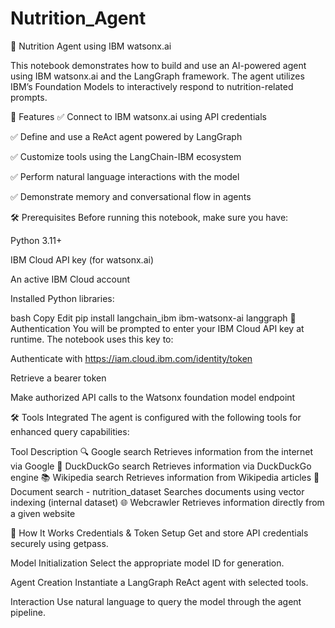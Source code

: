 # Nutrition_Agent
🧠 Nutrition Agent using IBM watsonx.ai

This notebook demonstrates how to build and use an AI-powered agent using IBM watsonx.ai and the LangGraph framework. The agent utilizes IBM’s Foundation Models to interactively respond to nutrition-related prompts.

🚀 Features
✅ Connect to IBM watsonx.ai using API credentials

✅ Define and use a ReAct agent powered by LangGraph

✅ Customize tools using the LangChain-IBM ecosystem

✅ Perform natural language interactions with the model

✅ Demonstrate memory and conversational flow in agents

🛠️ Prerequisites
Before running this notebook, make sure you have:

Python 3.11+

IBM Cloud API key (for watsonx.ai)

An active IBM Cloud account

Installed Python libraries:

bash
Copy
Edit
pip install langchain_ibm ibm-watsonx-ai langgraph
🔐 Authentication
You will be prompted to enter your IBM Cloud API key at runtime. The notebook uses this key to:

Authenticate with https://iam.cloud.ibm.com/identity/token

Retrieve a bearer token

Make authorized API calls to the Watsonx foundation model endpoint

🛠️ Tools Integrated
The agent is configured with the following tools for enhanced query capabilities:

Tool	Description
🔍 Google search	Retrieves information from the internet via Google
🦆 DuckDuckGo search	Retrieves information via DuckDuckGo engine
📚 Wikipedia search	Retrieves information from Wikipedia articles
📄 Document search - nutrition_dataset	Searches documents using vector indexing (internal dataset)
🌐 Webcrawler	Retrieves information directly from a given website

🤖 How It Works
Credentials & Token Setup
Get and store API credentials securely using getpass.

Model Initialization
Select the appropriate model ID for generation.

Agent Creation
Instantiate a LangGraph ReAct agent with selected tools.

Interaction
Use natural language to query the model through the agent pipeline.


